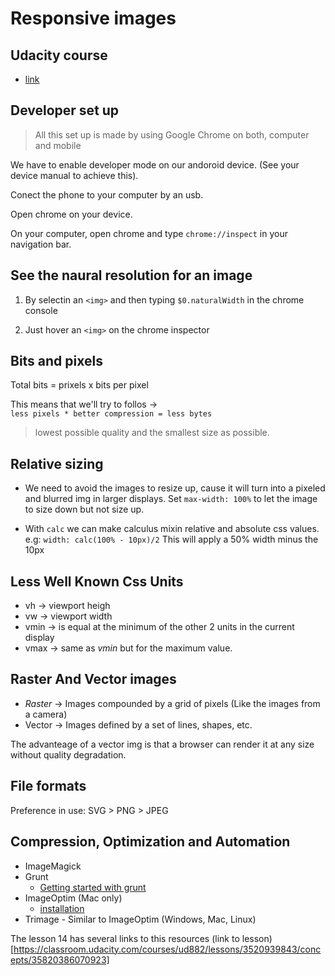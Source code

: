# Responsive images
## Udacity course

* [link]()

## Developer set up

> All this set up is made by using Google Chrome on both, computer and mobile

We have to enable developer mode on our andoroid device. (See your device
manual to achieve this).

Conect the phone to your computer by an usb.

Open chrome on your device.

On your computer, open chrome and type `chrome://inspect` in your navigation
bar.

## See the naural resolution for an image

1. By selectin an `<img>` and then typing `$0.naturalWidth` in the chrome
console

2. Just hover an `<img>` on the chrome inspector

## Bits and pixels

Total bits = prixels x bits per pixel

This means that we'll try to follos ->  
`less pixels * better compression = less bytes`

> lowest possible quality and the smallest size as possible.

## Relative sizing

* We need to avoid the images to resize up, cause it will turn into a pixeled
and blurred img in larger displays. Set `max-width: 100%` to let the image to 
size down but not size up.

* With `calc` we can make calculus mixin relative and absolute css values.
e.g: `width: calc(100% - 10px)/2` This will apply a 50% width minus the 10px

## Less Well Known Css Units

* vh -> viewport heigh 
* vw -> viewport width
* vmin -> is equal at the minimum of the other 2 units in the current display
* vmax -> same as *vmin* but for the maximum value.

## Raster And Vector images
* *Raster* -> Images compounded by a grid of pixels (Like the images from a 
camera)
* Vector -> Images defined by a set of lines, shapes, etc.

The advanteage of a vector img is that a browser can render it at any size 
without quality degradation.

## File formats

Preference in use: 
SVG > PNG > JPEG

## Compression, Optimization and Automation

* ImageMagick
* Grunt
    - [Getting started with grunt](https://gruntjs.com/getting-started)
* ImageOptim (Mac only)
    - [installation](http://cactuslab.com/imagemagick/)
* Trimage - Similar to ImageOptim (Windows, Mac, Linux)

The lesson 14 has several links to this resources (link to lesson)[https://classroom.udacity.com/courses/ud882/lessons/3520939843/concepts/35820386070923]
